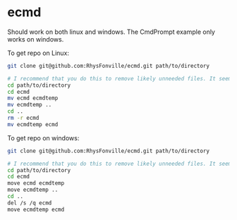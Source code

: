 <h1>ecmd</h1>

Should work on both linux and windows. The CmdPrompt example only works on windows.

To get repo on Linux:

```bash
git clone git@github.com:RhysFonville/ecmd.git path/to/directory

# I recommend that you do this to remove likely unneeded files. It seems very repetitive, I'm tired. I don't even know if it works.
cd path/to/directory
cd ecmd
mv ecmd ecmdtemp
mv ecmdtemp ..
cd ..
rm -r ecmd
mv ecmdtemp ecmd
```

To get repo on windows:

```bash
git clone git@github.com:RhysFonville/ecmd.git path/to/directory

# I recommend that you do this to remove likely unneeded files. It seems very repetitive, I'm tired. I don't even know if it works.
cd path/to/directory
cd ecmd
move ecmd ecmdtemp
move ecmdtemp ..
cd ..
del /s /q ecmd
move ecmdtemp ecmd
```
